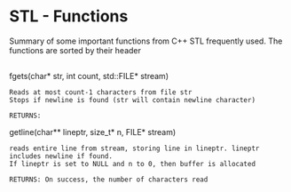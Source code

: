 # STL - Functions

Summary of some important functions from C++ STL frequently used.
The functions are sorted by their header


## <algorithm> 


## <cstdio>

  fgets(char* str, int count, std::FILE* stream)
  		
	Reads at most count-1 characters from file str
	Stops if newline is found (str will contain newline character)

	RETURNS:


  getline(char** lineptr, size_t* n, FILE* stream)

 	reads entire line from stream, storing line in lineptr. lineptr includes newline if found.
	If lineptr is set to NULL and n to 0, then buffer is allocated

	RETURNS: On success, the number of characters read
